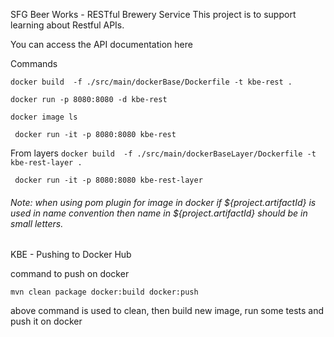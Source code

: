 SFG Beer Works - RESTful Brewery Service
This project is to support learning about Restful APIs.

You can access the API documentation here

Commands

`docker build  -f ./src/main/dockerBase/Dockerfile -t kbe-rest .`

`docker run -p 8080:8080 -d kbe-rest`

`docker image ls`

` docker run -it -p 8080:8080 kbe-rest`

From layers `docker build  -f ./src/main/dockerBaseLayer/Dockerfile -t kbe-rest-layer .`

` docker run -it -p 8080:8080 kbe-rest-layer`

###### Note: when using pom plugin for image in docker if ${project.artifactId} is used in name convention then name in ${project.artifactId} should be in small letters. 

KBE - Pushing to Docker Hub 

command to push on docker

`mvn clean package docker:build docker:push`


above command is used to clean, then build new image, run some tests and push it on docker 